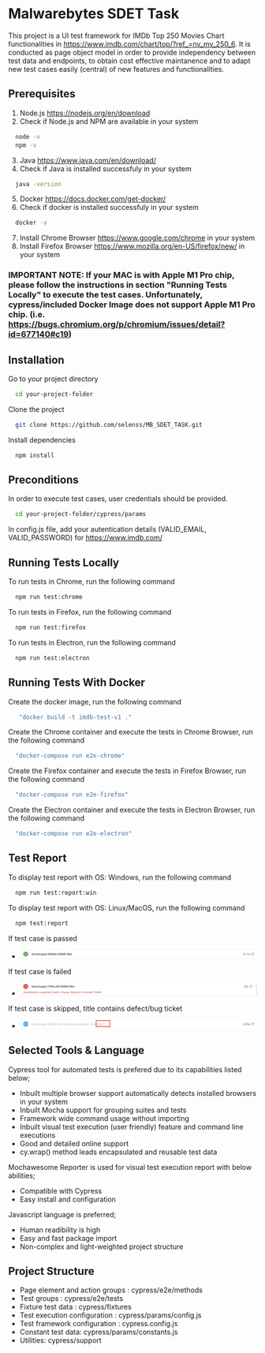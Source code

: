 # Malwarebytes SDET Task

This project is a UI test framework for IMDb Top 250 Movies Chart functionalities in https://www.imdb.com/chart/top/?ref_=nv_mv_250_6. It is conducted as page object model in order to provide independency between test data and endpoints, to obtain cost effective maintanence and to adapt new test cases easily (central) of new features and functionalities.

## Prerequisites

1. Node.js https://nodejs.org/en/download
2. Check if Node.js and NPM are available in your system
```bash
  node -v
  npm -v
```
3. Java https://www.java.com/en/download/
4. Check if Java is installed successfuly in your system
```bash
  java -version
```
5. Docker https://docs.docker.com/get-docker/
6. Check if docker is installed successfuly in your system
```bash
  docker -v
```
7. Install Chrome Browser https://www.google.com/chrome in your system
8. Install Firefox Browser https://www.mozilla.org/en-US/firefox/new/ in your system

### IMPORTANT NOTE: If your MAC is with Apple M1 Pro chip, please follow the instructions in section "Running Tests Locally" to execute the test cases. Unfortunately, cypress/included Docker Image does not support Apple M1 Pro chip. (i.e. https://bugs.chromium.org/p/chromium/issues/detail?id=677140#c19) ###

## Installation

Go to your project directory

```bash
  cd your-project-folder
```

Clone the project

```bash
  git clone https://github.com/selenss/MB_SDET_TASK.git
```

Install dependencies

```bash
  npm install
```

## Preconditions

In order to execute test cases, user credentials should be provided. 

```bash
  cd your-project-folder/cypress/params
```
In config.js file, add your autentication details (VALID_EMAIL, VALID_PASSWORD) for https://www.imdb.com/ 


## Running Tests Locally

To run tests in Chrome, run the following command

```bash
  npm run test:chrome
```

To run tests in Firefox, run the following command

```bash
  npm run test:firefox
```

To run tests in Electron, run the following command

```bash
  npm run test:electron
```

## Running Tests With Docker

Create the docker image, run the following command
```bash
   "docker build -t imdb-test-v1 ."
```
Create the Chrome container and execute the tests in Chrome Browser, run the following command
```bash
  "docker-compose run e2e-chrome"
```
Create the Firefox container and execute the tests in Firefox Browser, run the following command
```bash
  "docker-compose run e2e-firefox"
```
Create the Electron container and execute the tests in Electron Browser, run the following command
```bash
  "docker-compose run e2e-electron"
```

## Test Report

To display test report with OS: Windows, run the following command

```bash
  npm run test:report:win
```
To display test report with OS: Linux/MacOS, run the following command

```bash
  npm test:report
```
If test case is passed
* ![Alt text](images/passed_test.png)

If test case is failed
* ![Alt text](images/failed_test.png)

If test case is skipped, title contains defect/bug ticket
* ![Alt text](images/skipped_case.png)

## Selected Tools & Language
Cypress tool for automated tests is prefered due to its capabilities listed below;
* Inbuilt multiple browser support automatically detects installed browsers in your system
* Inbuilt Mocha support for grouping suites and tests
* Framework wide command usage without importing
* Inbuilt visual test execution (user friendly) feature and command line executions 
* Good and detailed online support 
* cy.wrap() method leads encapsulated and reusable test data

Mochawesome Reporter is used for visual test execution report with below abilities;
* Compatible with Cypress 
* Easy install and configuration

Javascript language is preferred;
* Human readibility is high
* Easy and fast package import 
* Non-complex and light-weighted project structure

## Project Structure
* Page element and action groups : cypress/e2e/methods
* Test groups : cypress/e2e/tests
* Fixture test data : cypress/fixtures
* Test execution configuration : cypress/params/config.js
* Test framework configuration : cypress.config.js
* Constant test data: cypress/params/constants.js
* Utilities: cypress/support
